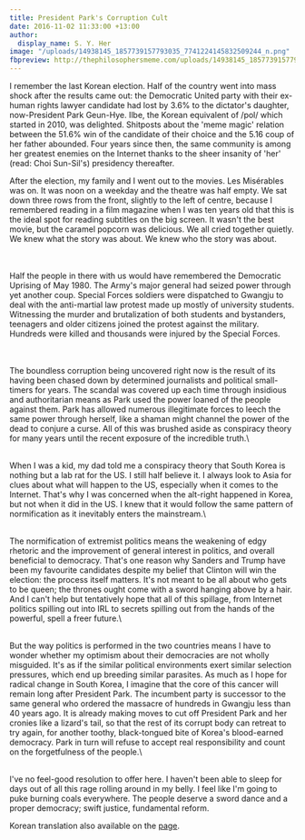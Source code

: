 ```yaml
---
title: President Park's Corruption Cult
date: 2016-11-02 11:33:00 +13:00
author:
  display_name: S. Y. Her
image: "/uploads/14938145_1857739157793035_7741224145832509244_n.png"
fbpreview: http://thephilosophersmeme.com/uploads/14938145_1857739157793035_7741224145832509244_n.png
---
```


I remember the last Korean election. Half of the country went into mass shock after the results came out: the Democratic United party with their ex-human rights lawyer candidate had lost by 3.6% to the dictator's daughter, now-President Park Geun-Hye. Ilbe, the Korean equivalent of /pol/ which started in 2010, was delighted. Shitposts about the 'meme magic' relation between the 51.6% win of the candidate of their choice and the 5.16 coup of her father abounded. Four years since then, the same community is among her greatest enemies on the Internet thanks to the sheer insanity of 'her' (read: Choi Sun-Sil's) presidency thereafter.

After the election, my family and I went out to the movies. Les Misérables was on. It was noon on a weekday and the theatre was half empty. We sat down three rows from the front, slightly to the left of centre, because I remembered reading in a film magazine when I was ten years old that this is the ideal spot for reading subtitles on the big screen. It wasn't the best movie, but the caramel popcorn was delicious. We all cried together quietly. We knew what the story was about. We knew who the story was about.

\
\
Half the people in there with us would have remembered the Democratic Uprising of May 1980. The Army's major general had seized power through yet another coup. Special Forces soldiers were dispatched to Gwangju to deal with the anti-martial law protest made up mostly of university students. Witnessing the murder and brutalization of both students and bystanders, teenagers and older citizens joined the protest against the military. Hundreds were killed and thousands were injured by the Special Forces.

\
\
The boundless corruption being uncovered right now is the result of its having been chased down by determined journalists and political small-timers for years. The scandal was covered up each time through insidious and authoritarian means as Park used the power loaned of the people against them. Park has allowed numerous illegitimate forces to leech the same power through herself, like a shaman might channel the power of the dead to conjure a curse. All of this was brushed aside as conspiracy theory for many years until the recent exposure of the incredible truth.\

\
When I was a kid, my dad told me a conspiracy theory that South Korea is nothing but a lab rat for the US. I still half believe it. I always look to Asia for clues about what will happen to the US, especially when it comes to the Internet. That's why I was concerned when the alt-right happened in Korea, but not when it did in the US. I knew that it would follow the same pattern of normification as it inevitably enters the mainstream.\

\
The normification of extremist politics means the weakening of edgy rhetoric and the improvement of general interest in politics, and overall beneficial to democracy. That's one reason why Sanders and Trump have been my favourite candidates despite my belief that Clinton will win the election: the process itself matters. It's not meant to be all about who gets to be queen; the thrones ought come with a sword hanging above by a hair. And I can't help but tentatively hope that all of this spillage, from Internet politics spilling out into IRL to secrets spilling out from the hands of the powerful, spell a freer future.\

\
But the way politics is performed in the two countries means I have to wonder whether my optimism about their democracies are not wholly misguided. It's as if the similar political environments exert similar selection pressures, which end up breeding similar parasites. As much as I hope for radical change in South Korea, I imagine that the core of this cancer will remain long after President Park. The incumbent party is successor to the same general who ordered the massacre of hundreds in Gwangju less than 40 years ago. It is already making moves to cut off President Park and her cronies like a lizard's tail, so that the rest of its corrupt body can retreat to try again, for another toothy, black-tongued bite of Korea's blood-earned democracy. Park in turn will refuse to accept real responsibility and count on the forgetfulness of the people.\

\
I've no feel-good resolution to offer here. I haven't been able to sleep for days out of all this rage rolling around in my belly. I feel like I'm going to puke burning coals everywhere. The people deserve a sword dance and a proper democracy; swift justice, fundamental reform.

Korean translation also available on the [page](https://web.facebook.com/thephilosophersmeme/photos/a.1652774414956178.1073741828.1652760244957595/1857739157793035).